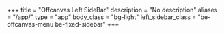 +++
title = "Offcanvas Left SideBar"
description = "No description"
aliases = "/app/"
type = "app"
body_class = "bg-light"
left_sidebar_class = "be-offcanvas-menu be-fixed-sidebar"
+++
